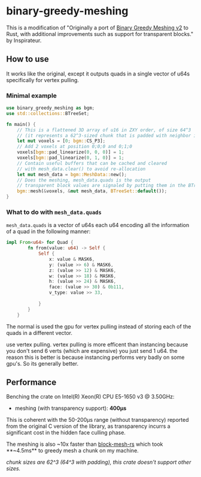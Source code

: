 # binary-greedy-meshing
This is a modification of "Originally a port of [Binary Greedy Meshing v2](https://github.com/cgerikj/binary-greedy-meshing) to Rust, with additional improvements such as support for transparent blocks." by Inspirateur.

## How to use
It works like the original, except it outputs quads in a single vector of u64s specifically for vertex pulling.

### Minimal example
```rust
use binary_greedy_meshing as bgm;
use std::collections::BTreeSet;

fn main() {
    // This is a flattened 3D array of u16 in ZXY order, of size 64^3 
    // (it represents a 62^3-sized chunk that is padded with neighbor information)
    let mut voxels = [0; bgm::CS_P3];
    // Add 2 voxels at position 0;0;0 and 0;1;0
    voxels[bgm::pad_linearize(0, 0, 0)] = 1;
    voxels[bgm::pad_linearize(0, 1, 0)] = 1;
    // Contain useful buffers that can be cached and cleared 
    // with mesh_data.clear() to avoid re-allocation
    let mut mesh_data = bgm::MeshData::new();
    // Does the meshing, mesh_data.quads is the output
    // transparent block values are signaled by putting them in the BTreeSet
    bgm::mesh(&voxels, &mut mesh_data, BTreeSet::default());
}
```

### What to do with `mesh_data.quads`
`mesh_data.quads` is a vector of u64s each u64 encoding all the information of a quad in the following manner:
```rust
impl From<u64> for Quad {
        fn from(value: u64) -> Self {
            Self {
                x: value & MASK6,
                y: (value >> 6) & MASK6,
                z: (value >> 12) & MASK6,
                w: (value >> 18) & MASK6,
                h: (value >> 24) & MASK6,
                face: (value >> 30) & 0b111,
                v_type: value >> 33,
                
            }
        }
    }
```

The normal is used the gpu for vertex pulling instead of storing each of the quads in a different vector.

use vertex pulling.
vertex pulling is more efficent than instancing because you don't send 6 verts (which are expensive) you just send 1 u64.
the reason this is better is because instancing performs very badly on some gpu's. So its generally better.

## Performance
Benching the crate on Intel(R) Xeon(R) CPU E5-1650 v3 @ 3.50GHz:
- meshing (with transparency support): **400μs**

This is coherent with the 50-200μs range (without transparency) reported from the original C version of the library, as transparency incurrs a significant cost in the hidden face culling phase.

The meshing is also ~10x faster than [block-mesh-rs](https://github.com/bonsairobo/block-mesh-rs) which took **~4.5ms** to greedy mesh a chunk on my machine.

*chunk sizes are 62^3 (64^3 with padding), this crate doesn't support other sizes.*
